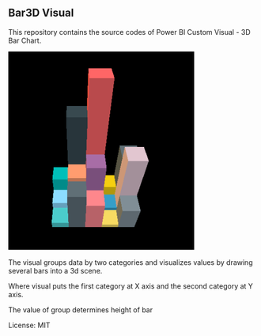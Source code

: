 ## Bar3D Visual

This repository contains the source codes of Power BI Custom Visual - 3D Bar Chart.

![Preview](docs/preview.png)

The visual groups data by two categories and visualizes values by drawing several bars into a 3d scene.

Where visual puts the first category at X axis and the second category at Y axis.

The value of group determines height of bar

License: MIT